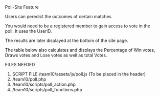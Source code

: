 Poll-Site Feature

Users can peredict the outcomes of certain matches.

You would need to be a registered member to gain access to vote in the poll.
It uses the UserID.

The results are later displayed at the bottom of the site page.

The table below also calculates and displays the Percentage of
Win votes, Draws votes and Lose votes as well as total Votes.

FILES NEEDED

1. SCRIPT FILE /team10/assets/js/poll.js (To be placed in the header)
2. /team10/poll.php
3. /team10/scripts/poll_action.php
4. /team10/scripts/poll_functions.php
